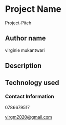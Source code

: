 # Project Name
Project-Pitch

## Author name
virginie mukantwari


## Description


## Technology used


### Contact Information

0786679517

virgm2020@gmail.com